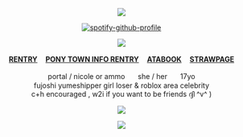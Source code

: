 
<div align="center">
  
![](https://popteamepic.carrd.co/assets/images/gallery19/e859e587.gif?v10408301085951)
  
[![spotify-github-profile](https://spotify-github-profile.kittinanx.com/api/view?uid=31v5uloyvwhloiiyan3b35ekvv5e&cover_image=true&theme=novatorem&show_offline=true&background_color=#fff&interchange=true&bar_color=fe7d37&bar_color_cover=false)](https://github.com/kittinan/spotify-github-profile)

![](https://popteamepic.carrd.co/assets/images/gallery19/56b8c78f.png?v10408301085951)

<b>[RENTRY](https://rentry.co/shedletsky) ㅤ[PONY TOWN INFO RENTRY](https://rentry.co/angelofdarkness) ㅤ[ATABOOK](https://portal.atabook.org/) ㅤ[STRAWPAGE](https://madnesscombat.straw.page/)</b>

portal / nicole or ammoㅤㅤshe / herㅤㅤ17yo
<br>fujoshi yumeshipper girl loser & roblox area celebrity
<br>c+h encouraged , w2i if you want to be friends ദ്ദി ^v^ )</br>

![](https://komarev.com/ghpvc/?username=10shadows&label=TOTALLY+PWNED&color=gray&style=for-the-badge)

![](https://popteamepic.carrd.co/assets/images/gallery19/390ea098.gif?v10408301085951)

</div>

